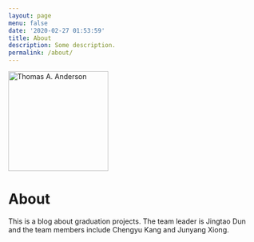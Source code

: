 ```yaml
---
layout: page
menu: false
date: '2020-02-27 01:53:59'
title: About
description: Some description.
permalink: /about/
---
```


<img class="img-rounded" src="/assets/img/uploads/profile.png" alt="Thomas A. Anderson" width="200">

# About

This is a blog about graduation projects. The team leader is Jingtao Dun and the team members include Chengyu Kang and Junyang Xiong.
